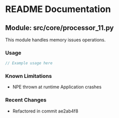 # README Documentation

## Module: src/core/processor_11.py

This module handles memory issues operations.

### Usage

```java
// Example usage here
```

### Known Limitations

- NPE thrown at runtime Application crashes

### Recent Changes

- Refactored in commit ae2ab4f8
